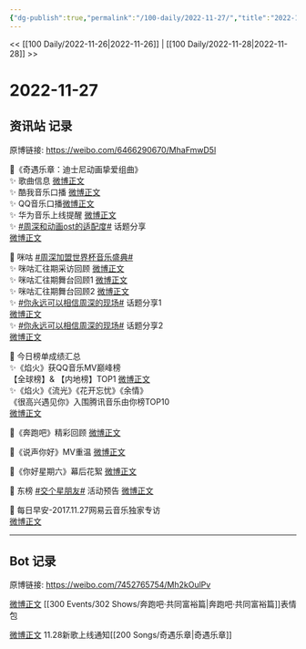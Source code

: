 ```yaml
---
{"dg-publish":true,"permalink":"/100-daily/2022-11-27/","title":"2022-11-27"}
---
```



<< [[100 Daily/2022-11-26\|2022-11-26]] | [[100 Daily/2022-11-28\|2022-11-28]] >>

# 2022-11-27

## 资讯站 记录

原博链接: https://weibo.com/6466290670/MhaFmwD5l

💫《奇遇乐章：迪士尼动画挚爱组曲》  
✨ 歌曲信息 [微博正文](https://m.weibo.cn/6466290670/4840723411376009)  
✨ 酷我音乐口播 [微博正文](https://m.weibo.cn/6466290670/4840749679509688)  
✨ QQ音乐口播[微博正文](https://m.weibo.cn/6466290670/4840721427732424)  
✨ 华为音乐上线提醒 [微博正文](https://m.weibo.cn/6466290670/4840844219648614)  
✨ [#周深和动画ost的适配度#](https://s.weibo.com/weibo?q=%23%E5%91%A8%E6%B7%B1%E5%92%8C%E5%8A%A8%E7%94%BBost%E7%9A%84%E9%80%82%E9%85%8D%E5%BA%A6%23) 话题分享  
[微博正文](https://m.weibo.cn/6466290670/4840819943017675)

💫 咪咕 [#周深加盟世界杯音乐盛典#](https://s.weibo.com/weibo?q=%23%E5%91%A8%E6%B7%B1%E5%8A%A0%E7%9B%9F%E4%B8%96%E7%95%8C%E6%9D%AF%E9%9F%B3%E4%B9%90%E7%9B%9B%E5%85%B8%23)  
✨ 咪咕汇往期采访回顾 [微博正文](https://m.weibo.cn/6466290670/4840731309773201)  
✨ 咪咕汇往期舞台回顾1 [微博正文](https://m.weibo.cn/6466290670/4840748857689405)  
✨ 咪咕汇往期舞台回顾2 [微博正文](https://m.weibo.cn/6466290670/4840809176766500)  
✨ [#你永远可以相信周深的现场#](https://s.weibo.com/weibo?q=%23%E4%BD%A0%E6%B0%B8%E8%BF%9C%E5%8F%AF%E4%BB%A5%E7%9B%B8%E4%BF%A1%E5%91%A8%E6%B7%B1%E7%9A%84%E7%8E%B0%E5%9C%BA%23) 话题分享1  
[微博正文](https://m.weibo.cn/6466290670/4840919600470543)  
✨ [#你永远可以相信周深的现场#](https://s.weibo.com/weibo?q=%23%E4%BD%A0%E6%B0%B8%E8%BF%9C%E5%8F%AF%E4%BB%A5%E7%9B%B8%E4%BF%A1%E5%91%A8%E6%B7%B1%E7%9A%84%E7%8E%B0%E5%9C%BA%23) 话题分享2  
[微博正文](https://m.weibo.cn/6466290670/4840930719045509)

💫 今日榜单成绩汇总  
✨《焰火》获QQ音乐MV巅峰榜  
【全球榜】& 【内地榜】TOP1 [微博正文](https://m.weibo.cn/6466290670/4840807850312524)  
✨《焰火》《流光》《花开忘忧》《余情》  
《很高兴遇见你》入围腾讯音乐由你榜TOP10  
[微博正文](https://m.weibo.cn/6466290670/4840809930692287)

💫《奔跑吧》精彩回顾 [微博正文](https://m.weibo.cn/6466290670/4840772597716551)

💫《说声你好》MV重温 [微博正文](https://m.weibo.cn/6466290670/4840732903604929)

💫《你好星期六》幕后花絮 [微博正文](https://m.weibo.cn/6466290670/4840842269306389)

💫 东榜 [#交个星朋友#](https://s.weibo.com/weibo?q=%23%E4%BA%A4%E4%B8%AA%E6%98%9F%E6%9C%8B%E5%8F%8B%23) 活动预告 [微博正文](https://m.weibo.cn/6466290670/4840738779042810)

💫 每日早安-2017.11.27网易云音乐独家专访  
[微博正文](https://m.weibo.cn/6466290670/4840694717878595)

---
## Bot 记录

原博链接: https://weibo.com/7452765754/Mh2kOulPv

[微博正文](http://weibo.com/5242381821/MgXqNo629) [[300 Events/302 Shows/奔跑吧·共同富裕篇\|奔跑吧·共同富裕篇]]表情包

[微博正文](http://weibo.com/5248300719/MgZdtAGH1) 11.28新歌上线通知[[200 Songs/奇遇乐章\|奇遇乐章]]

